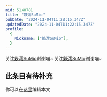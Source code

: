 ```yaml
---
mid: 5140781
title: "簌澪SuMio"
pubDate: "2024-11-04T11:22:15.347Z"
updatedDate: "2024-11-04T11:22:15.347Z"
profile:
  {
    Nickname: ["簌澪SuMio"],
  }
---
```


关注[簌澪SuMio](https://space.bilibili.com/5140781)谢谢喵~ 关注[簌澪SuMio](https://space.bilibili.com/5140781)谢谢喵~

## 此条目有待补充
你可以在[这里](https://github.com/Yuhanawa/VTuber.ICU-Content/edit/master/v/簌澪SuMio/index.md)编辑本文
